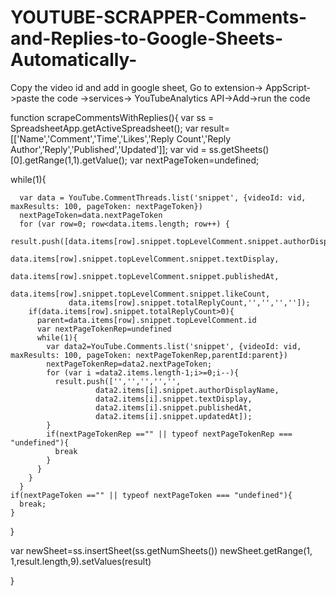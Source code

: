 # YOUTUBE-SCRAPPER-Comments-and-Replies-to-Google-Sheets-Automatically-
Copy the video id and add in google sheet, Go to extension-> AppScript->paste the code ->services-> YouTubeAnalytics API->Add->run the code





function scrapeCommentsWithReplies(){
  var ss = SpreadsheetApp.getActiveSpreadsheet();
  var result=[['Name','Comment','Time','Likes','Reply Count','Reply Author','Reply','Published','Updated']];
  var vid = ss.getSheets()[0].getRange(1,1).getValue();
  var nextPageToken=undefined;
  
  while(1){
   
      var data = YouTube.CommentThreads.list('snippet', {videoId: vid, maxResults: 100, pageToken: nextPageToken})
      nextPageToken=data.nextPageToken
      for (var row=0; row<data.items.length; row++) {
            result.push([data.items[row].snippet.topLevelComment.snippet.authorDisplayName,
                 data.items[row].snippet.topLevelComment.snippet.textDisplay,
                 data.items[row].snippet.topLevelComment.snippet.publishedAt,
                 data.items[row].snippet.topLevelComment.snippet.likeCount,
                 data.items[row].snippet.totalReplyCount,'','','','']);
        if(data.items[row].snippet.totalReplyCount>0){
          parent=data.items[row].snippet.topLevelComment.id
          var nextPageTokenRep=undefined
          while(1){
            var data2=YouTube.Comments.list('snippet', {videoId: vid, maxResults: 100, pageToken: nextPageTokenRep,parentId:parent})
            nextPageTokenRep=data2.nextPageToken;
            for (var i =data2.items.length-1;i>=0;i--){
              result.push(['','','','','',
                       data2.items[i].snippet.authorDisplayName,
                       data2.items[i].snippet.textDisplay,
                       data2.items[i].snippet.publishedAt,
                       data2.items[i].snippet.updatedAt]);
            }
            if(nextPageTokenRep =="" || typeof nextPageTokenRep === "undefined"){
              break
            }
          } 
        }
      }   
    if(nextPageToken =="" || typeof nextPageToken === "undefined"){
      break;
    }
}

var newSheet=ss.insertSheet(ss.getNumSheets())
newSheet.getRange(1, 1,result.length,9).setValues(result)

}
